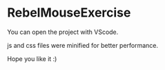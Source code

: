 # RebelMouseExercise


You can open the project with VScode. 

js and css files were minified for better performance. 

Hope you like it :)


